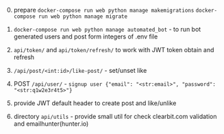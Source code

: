 0. prepare
`docker-compose run web python manage makemigrations`
`docker-compose run web python manage migrate`

1. `docker-compose run web python manage automated_bot` - to run bot generated users and post form integers of .env file
2. `api/token/` and `api/token/refresh/` to work with JWT token obtain and refresh
3. `/api/post/<int:id>/like-post/` - set/unset like
4. POST `/api/user/` - `signup user {"email": "<str:email>", "password": "<str:q1w2e3r4t5>"}`
5. provide JWT default header to create post and like/unlike
6. directory `api/utils` - provide small util for check clearbit.com validation and emailhunter(hunter.io) 